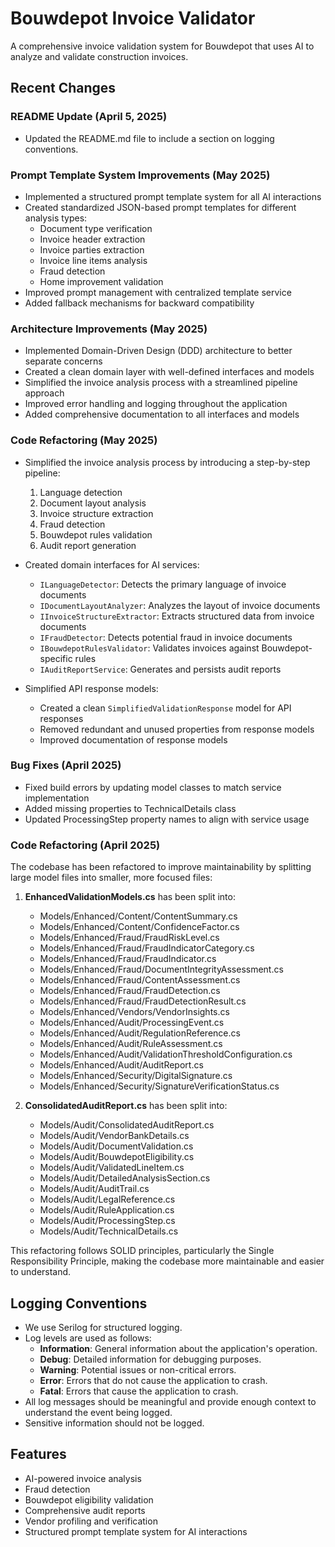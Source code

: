 # Bouwdepot Invoice Validator

A comprehensive invoice validation system for Bouwdepot that uses AI to analyze and validate construction invoices.

## Recent Changes

### README Update (April 5, 2025)

- Updated the README.md file to include a section on logging conventions.

### Prompt Template System Improvements (May 2025)

- Implemented a structured prompt template system for all AI interactions
- Created standardized JSON-based prompt templates for different analysis types:
  - Document type verification
  - Invoice header extraction
  - Invoice parties extraction
  - Invoice line items analysis
  - Fraud detection
  - Home improvement validation
- Improved prompt management with centralized template service
- Added fallback mechanisms for backward compatibility

### Architecture Improvements (May 2025)

- Implemented Domain-Driven Design (DDD) architecture to better separate concerns
- Created a clean domain layer with well-defined interfaces and models
- Simplified the invoice analysis process with a streamlined pipeline approach
- Improved error handling and logging throughout the application
- Added comprehensive documentation to all interfaces and models

### Code Refactoring (May 2025)

- Simplified the invoice analysis process by introducing a step-by-step pipeline:
  1. Language detection
  2. Document layout analysis
  3. Invoice structure extraction
  4. Fraud detection
  5. Bouwdepot rules validation
  6. Audit report generation

- Created domain interfaces for AI services:
  - `ILanguageDetector`: Detects the primary language of invoice documents
  - `IDocumentLayoutAnalyzer`: Analyzes the layout of invoice documents
  - `IInvoiceStructureExtractor`: Extracts structured data from invoice documents
  - `IFraudDetector`: Detects potential fraud in invoice documents
  - `IBouwdepotRulesValidator`: Validates invoices against Bouwdepot-specific rules
  - `IAuditReportService`: Generates and persists audit reports

- Simplified API response models:
  - Created a clean `SimplifiedValidationResponse` model for API responses
  - Removed redundant and unused properties from response models
  - Improved documentation of response models

### Bug Fixes (April 2025)

- Fixed build errors by updating model classes to match service implementation
- Added missing properties to TechnicalDetails class
- Updated ProcessingStep property names to align with service usage

### Code Refactoring (April 2025)

The codebase has been refactored to improve maintainability by splitting large model files into smaller, more focused files:

1. **EnhancedValidationModels.cs** has been split into:
   - Models/Enhanced/Content/ContentSummary.cs
   - Models/Enhanced/Content/ConfidenceFactor.cs
   - Models/Enhanced/Fraud/FraudRiskLevel.cs
   - Models/Enhanced/Fraud/FraudIndicatorCategory.cs
   - Models/Enhanced/Fraud/FraudIndicator.cs
   - Models/Enhanced/Fraud/DocumentIntegrityAssessment.cs
   - Models/Enhanced/Fraud/ContentAssessment.cs
   - Models/Enhanced/Fraud/FraudDetection.cs
   - Models/Enhanced/Fraud/FraudDetectionResult.cs
   - Models/Enhanced/Vendors/VendorInsights.cs
   - Models/Enhanced/Audit/ProcessingEvent.cs
   - Models/Enhanced/Audit/RegulationReference.cs
   - Models/Enhanced/Audit/RuleAssessment.cs
   - Models/Enhanced/Audit/ValidationThresholdConfiguration.cs
   - Models/Enhanced/Audit/AuditReport.cs
   - Models/Enhanced/Security/DigitalSignature.cs
   - Models/Enhanced/Security/SignatureVerificationStatus.cs

2. **ConsolidatedAuditReport.cs** has been split into:
   - Models/Audit/ConsolidatedAuditReport.cs
   - Models/Audit/VendorBankDetails.cs
   - Models/Audit/DocumentValidation.cs
   - Models/Audit/BouwdepotEligibility.cs
   - Models/Audit/ValidatedLineItem.cs
   - Models/Audit/DetailedAnalysisSection.cs
   - Models/Audit/AuditTrail.cs
   - Models/Audit/LegalReference.cs
   - Models/Audit/RuleApplication.cs
   - Models/Audit/ProcessingStep.cs
   - Models/Audit/TechnicalDetails.cs

This refactoring follows SOLID principles, particularly the Single Responsibility Principle, making the codebase more maintainable and easier to understand.

## Logging Conventions

- We use Serilog for structured logging.
- Log levels are used as follows:
  - **Information**: General information about the application's operation.
  - **Debug**: Detailed information for debugging purposes.
  - **Warning**: Potential issues or non-critical errors.
  - **Error**: Errors that do not cause the application to crash.
  - **Fatal**: Errors that cause the application to crash.
- All log messages should be meaningful and provide enough context to understand the event being logged.
- Sensitive information should not be logged.

## Features

- AI-powered invoice analysis
- Fraud detection
- Bouwdepot eligibility validation
- Comprehensive audit reports
- Vendor profiling and verification
- Structured prompt template system for AI interactions
